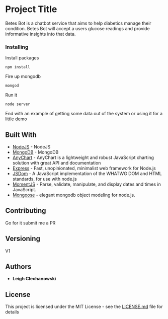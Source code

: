 # Project Title

Betes Bot is a chatbot service that aims to help diabetics manage their condition. Betes Bot will accept a users glucose readings and provide informative insights into that data.

### Installing

Install packages

```
npm install
```

Fire up mongodb

```
mongod
```

Run it

```
node server
```

End with an example of getting some data out of the system or using it for a little demo

## Built With

* [NodeJS](https://nodejs.org/en/about/) - NodeJS
* [MongoDB](https://www.mongodb.com/) - MongoDB
* [AnyChart](https://www.npmjs.com/package/anychart-nodejs) - AnyChart is a lightweight and robust JavaScript charting solution with great API and documentation
* [Express](https://expressjs.com/) - Fast, unopinionated, minimalist web framework for Node.js
* [JSDom](https://github.com/jsdom/jsdom) - A JavaScript implementation of the WHATWG DOM and HTML standards, for use with node.js
* [MomentJS](https://momentjs.com/) - Parse, validate, manipulate, and display dates and times in JavaScript.
* [Mongoose](http://mongoosejs.com/) - elegant mongodb object modeling for node.js.




## Contributing

Go for it submit me a PR

## Versioning

V1

## Authors

* **Leigh CIechanowski** 

## License

This project is licensed under the MIT License - see the [LICENSE.md](LICENSE.md) file for details
